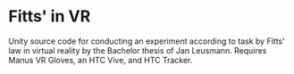 # Fitts' in VR
Unity source code for conducting an experiment according to task by Fitts' law in virtual reality by the Bachelor thesis of Jan Leusmann. Requires Manus VR Gloves, an HTC Vive, and HTC Tracker.
